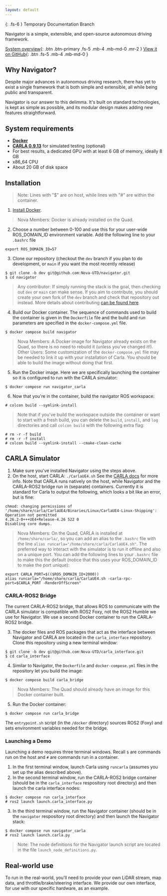 ```yaml
---
layout: default
---
```


{: .fs-6 }
Temporary Documentation Branch

Navigator is a simple, extensible, and open-source autonomous driving framework.

[System overview](/navigator/system-overview){: .btn .btn-primary .fs-5 .mb-4 .mb-md-0 .mr-2 } [View it on GitHub](https://github.com/nova-utd/navigator){: .btn .fs-5 .mb-4 .mb-md-0 }

## Why Navigator?
Despite major advances in autonomous driving research, there has yet to exist a single framework that is both simple and extensible, all while being public and transparent.

Navigator is our answer to this delimma. It's built on standard technologies, is kept as simple as possible, and its modular design makes adding new features straightforward.

## System requirements
- [**Docker**](https://docs.docker.com/desktop/)
- [**CARLA 0.9.13**](https://carla.readthedocs.io/en/latest/start_quickstart/) for simulated testing (optional)
- For best results, a dedicated GPU with at least 6 GB of memory, ideally 8 GB
- x86_64 CPU
- About 20 GB of disk space

## Installation

> Note: Lines with "$" are on host, while lines with "#" are within the container.

1. [Install Docker](https://www.docker.com/get-started/). 
> Nova Members: Docker is already installed on the Quad.

2. Choose a number between 0-100 and use this for your user-wide ROS_DOMAIN_ID environment variable. Add the following line to your `.bashrc` file 
```
export ROS_DOMAIN_ID=57
```
3. Clone our repository (checkout the `dev` branch if you plan to do development, or `main` if you want the most recently release)
```
$ git clone -b dev git@github.com:Nova-UTD/navigator.git
$ cd navigator
```
> Any contributor: If simply running the stack is the goal, then checking out `dev` or `main` can make sense. If you aim to contribute, you should create your own fork of the `dev` branch and check that repository out instead. More details about contributing [can be found here](contributing/contributing-overview.md).

4. Build our Docker container. The sequence of commands used to build the container is given in the `Dockerfile` file and the build and run parameters are specified in the `docker-compose.yml` file.
```
$ docker compose build navigator
```
> Nova Members: A Docker image for Navigator already exists on the Quad, so there is no need to rebuild it (unless you've changed it!).
> Other Users: Some customization of the `docker-compose.yml` file may be needed to link it up with your installation of Carla. You should be able to build the image without doing that first.

5. Run the Docker image. Here we are specifically launching the container so it is configured to run with the CARLA simulator:
```
$ docker compose run navigator_carla
```

6.  Now that you're in the container, build the navigator ROS workspace:
```
# colcon build --symlink-install
``` 
> Note that if you've build the workspace outside the container or want to start with a fresh build, you can delete the `build`, `install`, and `log` directories and call `colcon build` with the following extra flag:
```
# rm -r -f build
# rm -r -f install
# colcon build --symlink-install --cmake-clean-cache
```

## CARLA Simulator
1. Make sure you've installed Navigator using the steps above.
2. On the host, start CARLA: `./CarlaUE4.sh` See the [CARLA docs](https://carla.readthedocs.io/en/latest/start_quickstart/#running-carla) for more info. Note that CARLA runs natively on the host, while Navigator and the CARLA-ROS2 bridge run in (separate) containers. Currently it is standard for Carla to output the following, which looks a bit like an error, but is fine:
```
chmod: changing permissions of '/home/share/carla/CarlaUE4/Binaries/Linux/CarlaUE4-Linux-Shipping': Operation not permitted
4.26.2-0+++UE4+Release-4.26 522 0
Disabling core dumps.
```
> Nova Members: On the Quad, CARLA is installed at `/home/share/carla/`, so you can add an alias to the `.bashrc` file with the line `alias runcarla="/home/share/carla/CarlaUE4.sh"`. The preferred way to interact with the simulator is to run it offline and also on a unique port. You can add the following lines to your `.bashrc` file to make this the default (notice that this uses your ROS_DOMAIN_ID to make the port unique):
```
export CARLA_PORT=$(($ROS_DOMAIN_ID+2000))
alias runcarla="/home/share/carla/CarlaUE4.sh -carla-rpc-port=$CARLA_PORT -RenderOffScreen"
```

### CARLA-ROS2 Bridge
The current CARLA-ROS2 bridge, that allows ROS to communicate with the CARLA simulator is compatible with ROS2 Foxy, not the ROS2 Humble we use for Navigator.  We use a second Docker container to run the CARLA-ROS2 bridge.

3. The docker files and ROS packages that act as the interface between Navigator and CARLA are located in the `carla_interface` repository. Clone this repository using a new terminal window:
```
$ git clone -b dev git@github.com:Nova-UTD/carla_interface.git
$ cd carla_interface
```

4. Similar to Navigator, the `Dockerfile` and `docker-compose.yml` files in the repository let you build the image:
```
$ docker compose build carla_bridge
```
> Nova Members: The Quad should already have an image for this Docker container built.

5. Run the Docker container:
```
$ docker compose run carla_bridge
```
The `entrypoint.sh` script (in the `/docker` directory) sources ROS2 (Foxy) and sets environment variables needed for the bridge.

### Launching a Demo
Launching a demo requires three terminal windows. Recall `$` are commands run on the host and `#` are commands run in a container.
1. In the first terminal window, launch Carla using `runcarla` (assumes you set up the alias described above).
2. In the second terminal window, run the CARLA-ROS2 bridge container (should be in the `carla_interface` respository root directory) and then launch the carla interface nodes:
```
$ docker compose run carla_interface
# ros2 launch launch.carla_interface.py
```
3. In the third terminal window, run the Navigator container (should be in the `navigator` respository root directory) and then launch the Navigator stack:
```
$ docker compose run navigator_carla
# ros2 launch launch.carla.py
```
> Note: The node definitions for the Navigator launch script are located in the file `launch_node_definitions.py`.

## Real-world use
To run in the real-world, you'll need to provide your own LiDAR stream, map data, and throttle/brake/steering interface. We provide our own interface, for use with our specific hardware, as an example.
